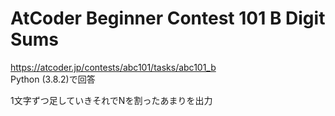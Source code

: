# AtCoder Beginner Contest 101 B Digit Sums  
https://atcoder.jp/contests/abc101/tasks/abc101_b  
Python (3.8.2)で回答  

1文字ずつ足していきそれでNを割ったあまりを出力
